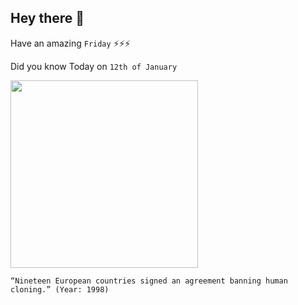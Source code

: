 ## Hey there 👋
Have an amazing `Friday` ⚡⚡⚡

Did you know Today on `12th of January`
 
 [<img src="https://upload.wikimedia.org/wikipedia/commons/thumb/b/b8/The_development_and_the_ways_to_rejuvenate_cells_-_en.svg/2560px-The_development_and_the_ways_to_rejuvenate_cells_-_en.svg.png" width="300" />](http://news.bbc.co.uk/2/hi/uk_news/46862.stm) 
 ```
“Nineteen European countries signed an agreement banning human cloning.” (Year: 1998)
```

